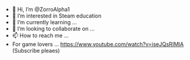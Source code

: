 - 👋 Hi, I’m @ZorroAlpha1
- 👀 I’m interested in  Steam education
- 🌱 I’m currently learning ...
- 💞️ I’m looking to collaborate on ...
- 📫 How to reach me ...
-    For game lovers ... https://www.youtube.com/watch?v=iseJQsRIMlA (Subscribe pleaes)

<!---
ZorroAlpha1/ZorroAlpha1 is a ✨ special ✨ repository because its `README.md` (this file) appears on your GitHub profile.
You can click the Preview link to take a look at your changes.
--->
